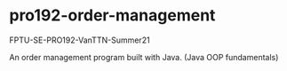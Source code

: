 # pro192-order-management
FPTU-SE-PRO192-VanTTN-Summer21

An order management program built with Java. (Java OOP fundamentals)
